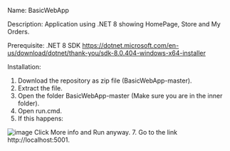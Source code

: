 Name: BasicWebApp

Description: Application using .NET 8 showing HomePage, Store and My Orders.

Prerequisite: 
.NET 8 SDK https://dotnet.microsoft.com/en-us/download/dotnet/thank-you/sdk-8.0.404-windows-x64-installer

Installation:
1. Download the repository as zip file (BasicWebApp-master).
2. Extract the file.
3. Open the folder BasicWebApp-master (Make sure you are in the inner folder).
4. Open run.cmd.
5. If this happens:

![image](https://github.com/user-attachments/assets/5b835237-2f1d-4a43-a9e7-9e08a22ebfde)
Click More info and Run anyway.
7. Go to the link http://localhost:5001.
